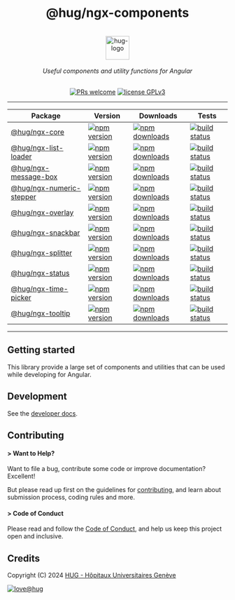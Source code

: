 <h1 align="center">
    @hug/ngx-components
</h1>

<p align="center">
    <br/>
    <a href="https://www.hug.ch">
        <img src="https://cdn.hug.ch/svgs/hug/hug-logo-horizontal.svg" alt="hug-logo" height="54px" />
    </a>
    <br/><br/>
    <i>Useful components and utility functions for Angular</i>
    <br/><br/>
</p>

<p align="center">
    <a href="https://github.com/dsi-hug/ngx-components/blob/main/CONTRIBUTING.md#-submitting-a-pull-request-pr">
        <img src="https://img.shields.io/badge/PRs-welcome-brightgreen.svg" alt="PRs welcome" /></a>
    <a href="https://github.com/dsi-hug/ngx-components/blob/main/LICENSE">
        <img src="https://img.shields.io/badge/license-GPLv3-ff69b4.svg" alt="license GPLv3" /></a>
</p>

<hr/>

<p align="center">

Package | Version | Downloads | Tests
--- | --- | --- | ---
[@hug/ngx-core](/projects/core) | [![npm version][npm-logo-core]][npm-core] | [![npm downloads][npm-dl-logo-core]][npm-dl-core] | [![build status][tests-logo-core]][tests-core]
[@hug/ngx-list-loader](/projects/list-loader) | [![npm version][npm-logo-list-loader]][npm-list-loader] | [![npm downloads][npm-dl-logo-list-loader]][npm-dl-list-loader] | [![build status][tests-logo-list-loader]][tests-list-loader]
[@hug/ngx-message-box](/projects/message-box) | [![npm version][npm-logo-message-box]][npm-message-box] | [![npm downloads][npm-dl-logo-message-box]][npm-dl-message-box] | [![build status][tests-logo-message-box]][tests-message-box]
[@hug/ngx-numeric-stepper](/projects/numeric-stepper) | [![npm version][npm-logo-numeric-stepper]][npm-numeric-stepper] | [![npm downloads][npm-dl-logo-numeric-stepper]][npm-dl-numeric-stepper] | [![build status][tests-logo-numeric-stepper]][tests-numeric-stepper]
[@hug/ngx-overlay](/projects/overlay) | [![npm version][npm-logo-overlay]][npm-overlay] | [![npm downloads][npm-dl-logo-overlay]][npm-dl-overlay] | [![build status][tests-logo-overlay]][tests-overlay]
[@hug/ngx-snackbar](/projects/snackbar) | [![npm version][npm-logo-snackbar]][npm-snackbar] | [![npm downloads][npm-dl-logo-snackbar]][npm-dl-snackbar] | [![build status][tests-logo-snackbar]][tests-snackbar]
[@hug/ngx-splitter](/projects/splitter) | [![npm version][npm-logo-splitter]][npm-splitter] | [![npm downloads][npm-dl-logo-splitter]][npm-dl-splitter] | [![build status][tests-logo-splitter]][tests-splitter]
[@hug/ngx-status](/projects/status) | [![npm version][npm-logo-status]][npm-status] | [![npm downloads][npm-dl-logo-status]][npm-dl-status] | [![build status][tests-logo-status]][tests-status]
[@hug/ngx-time-picker](/projects/time-picker) | [![npm version][npm-logo-time-picker]][npm-time-picker] | [![npm downloads][npm-dl-logo-time-picker]][npm-dl-time-picker] | [![build status][tests-logo-time-picker]][tests-time-picker]
[@hug/ngx-tooltip](/projects/tooltip) | [![npm version][npm-logo-tooltip]][npm-tooltip] | [![npm downloads][npm-dl-logo-tooltip]][npm-dl-tooltip] | [![build status][tests-logo-tooltip]][tests-tooltip]

</p>

<hr/>

## Getting started

This library provide a large set of components and utilities that can be used while developing for Angular.


## Development

See the [developer docs][developer].


## Contributing

#### > Want to Help?

Want to file a bug, contribute some code or improve documentation? Excellent!

But please read up first on the guidelines for [contributing][contributing], and learn about submission process, coding rules and more.

#### > Code of Conduct

Please read and follow the [Code of Conduct][codeofconduct], and help us keep this project open and inclusive.


## Credits

Copyright (C) 2024 [HUG - Hôpitaux Universitaires Genève][dsi-hug]

[![love@hug](https://img.shields.io/badge/@hug-%E2%9D%A4%EF%B8%8Flove-magenta)][dsi-hug]




[license]: https://github.com/dsi-hug/ngx-components/blob/main/LICENSE
[developer]: https://github.com/dsi-hug/ngx-components/blob/main/DEVELOPER.md
[contributing]: https://github.com/dsi-hug/ngx-components/blob/main/CONTRIBUTING.md
[codeofconduct]: https://github.com/dsi-hug/ngx-components/blob/main/CODE_OF_CONDUCT.md
[dsi-hug]: https://github.com/dsi-hug

[npm-core]: https://www.npmjs.com/package/@hug/core
[npm-list-loader]: https://www.npmjs.com/package/@hug/list-loader
[npm-message-box]: https://www.npmjs.com/package/@hug/message-box
[npm-numeric-stepper]: https://www.npmjs.com/package/@hug/numeric-stepper
[npm-overlay]: https://www.npmjs.com/package/@hug/overlay
[npm-snackbar]: https://www.npmjs.com/package/@hug/snackbar
[npm-splitter]: https://www.npmjs.com/package/@hug/splitter
[npm-status]: https://www.npmjs.com/package/@hug/status
[npm-time-picker]: https://www.npmjs.com/package/@hug/time-picker
[npm-tooltip]: https://www.npmjs.com/package/@hug/tooltip

[npm-logo-core]: https://img.shields.io/npm/v/@hug/ngx-core.svg?color=blue&logo=npm
[npm-logo-list-loader]: https://img.shields.io/npm/v/@hug/ngx-list-loader.svg?color=blue&logo=npm
[npm-logo-message-box]: https://img.shields.io/npm/v/@hug/ngx-message-box.svg?color=blue&logo=npm
[npm-logo-numeric-stepper]: https://img.shields.io/npm/v/@hug/ngx-numeric-stepper.svg?color=blue&logo=npm
[npm-logo-overlay]: https://img.shields.io/npm/v/@hug/ngx-overlay.svg?color=blue&logo=npm
[npm-logo-snackbar]: https://img.shields.io/npm/v/@hug/ngx-snackbar.svg?color=blue&logo=npm
[npm-logo-splitter]: https://img.shields.io/npm/v/@hug/ngx-splitter.svg?color=blue&logo=npm
[npm-logo-status]: https://img.shields.io/npm/v/@hug/ngx-status.svg?color=blue&logo=npm
[npm-logo-time-picker]: https://img.shields.io/npm/v/@hug/ngx-time-picker.svg?color=blue&logo=npm
[npm-logo-tooltip]: https://img.shields.io/npm/v/@hug/ngx-tooltip.svg?color=blue&logo=npm

[npm-dl-core]: https://npmcharts.com/compare/@hug/ngx-core?minimal=true
[npm-dl-list-loader]: https://npmcharts.com/compare/@hug/ngx-list-loader?minimal=true
[npm-dl-message-box]: https://npmcharts.com/compare/@hug/ngx-message-box?minimal=true
[npm-dl-numeric-stepper]: https://npmcharts.com/compare/@hug/ngx-numeric-stepper?minimal=true
[npm-dl-overlay]: https://npmcharts.com/compare/@hug/ngx-overlay?minimal=true
[npm-dl-snackbar]: https://npmcharts.com/compare/@hug/ngx-snackbar?minimal=true
[npm-dl-splitter]: https://npmcharts.com/compare/@hug/ngx-splitter?minimal=true
[npm-dl-status]: https://npmcharts.com/compare/@hug/ngx-status?minimal=true
[npm-dl-time-picker]: https://npmcharts.com/compare/@hug/ngx-time-picker?minimal=true
[npm-dl-tooltip]: https://npmcharts.com/compare/@hug/ngx-tooltip?minimal=true

[npm-dl-logo-core]: https://img.shields.io/npm/dw/@hug/ngx-core.svg?color=7986CB&logo=npm&label=npm
[npm-dl-logo-list-loader]: https://img.shields.io/npm/dw/@hug/ngx-list-loader.svg?color=7986CB&logo=npm&label=npm
[npm-dl-logo-message-box]: https://img.shields.io/npm/dw/@hug/ngx-message-box.svg?color=7986CB&logo=npm&label=npm
[npm-dl-logo-numeric-stepper]: https://img.shields.io/npm/dw/@hug/ngx-numeric-stepper.svg?color=7986CB&logo=npm&label=npm
[npm-dl-logo-overlay]: https://img.shields.io/npm/dw/@hug/ngx-overlay.svg?color=7986CB&logo=npm&label=npm
[npm-dl-logo-snackbar]: https://img.shields.io/npm/dw/@hug/ngx-snackbar.svg?color=7986CB&logo=npm&label=npm
[npm-dl-logo-splitter]: https://img.shields.io/npm/dw/@hug/ngx-splitter.svg?color=7986CB&logo=npm&label=npm
[npm-dl-logo-status]: https://img.shields.io/npm/dw/@hug/ngx-status.svg?color=7986CB&logo=npm&label=npm
[npm-dl-logo-time-picker]: https://img.shields.io/npm/dw/@hug/ngx-time-picker.svg?color=7986CB&logo=npm&label=npm
[npm-dl-logo-tooltip]: https://img.shields.io/npm/dw/@hug/ngx-tooltip.svg?color=7986CB&logo=npm&label=npm

[tests-core]: https://github.com/dsi-hug/ngx-components/actions/workflows/ci_test_core.yml
[tests-list-loader]: https://github.com/dsi-hug/ngx-components/actions/workflows/ci_test_list-loader.yml
[tests-message-box]: https://github.com/dsi-hug/ngx-components/actions/workflows/ci_test_message-box.yml
[tests-numeric-stepper]: https://github.com/dsi-hug/ngx-components/actions/workflows/ci_test_numeric-stepper.yml
[tests-overlay]: https://github.com/dsi-hug/ngx-components/actions/workflows/ci_test_overlay.yml
[tests-snackbar]: https://github.com/dsi-hug/ngx-components/actions/workflows/ci_test_snackbar.yml
[tests-splitter]: https://github.com/dsi-hug/ngx-components/actions/workflows/ci_test_splitter.yml
[tests-status]: https://github.com/dsi-hug/ngx-components/actions/workflows/ci_test_status.yml
[tests-time-picker]: https://github.com/dsi-hug/ngx-components/actions/workflows/ci_test_time-picker.yml
[tests-tooltip]: https://github.com/dsi-hug/ngx-components/actions/workflows/ci_test_tooltip.yml

[tests-logo-core]: https://github.com/dsi-hug/ngx-components/actions/workflows/ci_test_core.yml/badge.svg
[tests-logo-list-loader]: https://github.com/dsi-hug/ngx-components/actions/workflows/ci_test_list-loader.yml/badge.svg
[tests-logo-message-box]: https://github.com/dsi-hug/ngx-components/actions/workflows/ci_test_message-box.yml/badge.svg
[tests-logo-numeric-stepper]: https://github.com/dsi-hug/ngx-components/actions/workflows/ci_test_numeric-stepper.yml/badge.svg
[tests-logo-overlay]: https://github.com/dsi-hug/ngx-components/actions/workflows/ci_test_overlay.yml/badge.svg
[tests-logo-snackbar]: https://github.com/dsi-hug/ngx-components/actions/workflows/ci_test_snackbar.yml/badge.svg
[tests-logo-splitter]: https://github.com/dsi-hug/ngx-components/actions/workflows/ci_test_splitter.yml/badge.svg
[tests-logo-status]: https://github.com/dsi-hug/ngx-components/actions/workflows/ci_test_status.yml/badge.svg
[tests-logo-time-picker]: https://github.com/dsi-hug/ngx-components/actions/workflows/ci_test_time-picker.yml/badge.svg
[tests-logo-tooltip]: https://github.com/dsi-hug/ngx-components/actions/workflows/ci_test_tooltip.yml/badge.svg
